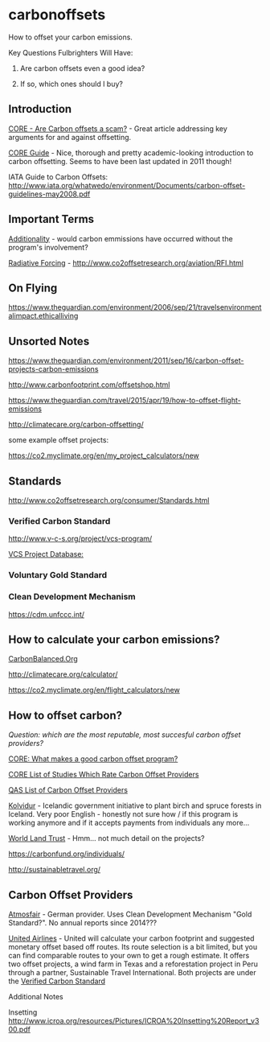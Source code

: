 # carbonoffsets
How to offset your carbon emissions.

Key Questions Fulbrighters Will Have:

1. Are carbon offsets even a good idea?

2. If so, which ones should I buy?


## Introduction

[CORE - Are Carbon offsets a scam?](http://www.co2offsetresearch.org/consumer/GoodorBad.html) - Great article addressing key arguments for and against offsetting.

[CORE Guide](http://www.co2offsetresearch.org/index.html) - Nice, thorough and pretty academic-looking introduction to carbon offsetting. Seems to have been last updated in 2011 though!

IATA Guide to Carbon Offsets: http://www.iata.org/whatwedo/environment/Documents/carbon-offset-guidelines-may2008.pdf

## Important Terms

[Additionality](http://www.co2offsetresearch.org/consumer/Additionality.html) - would carbon emmissions have occurred without the program's involvement?

[Radiative Forcing]() - http://www.co2offsetresearch.org/aviation/RFI.html

## On Flying

https://www.theguardian.com/environment/2006/sep/21/travelsenvironmentalimpact.ethicalliving

## Unsorted Notes

https://www.theguardian.com/environment/2011/sep/16/carbon-offset-projects-carbon-emissions

http://www.carbonfootprint.com/offsetshop.html

https://www.theguardian.com/travel/2015/apr/19/how-to-offset-flight-emissions

http://climatecare.org/carbon-offsetting/

some example offset projects:

https://co2.myclimate.org/en/my_project_calculators/new

## Standards

http://www.co2offsetresearch.org/consumer/Standards.html

### Verified Carbon Standard 

http://www.v-c-s.org/project/vcs-program/

[VCS Project Database:](http://www.vcsprojectdatabase.org/#/home)

### Voluntary Gold Standard



### Clean Development Mechanism

https://cdm.unfccc.int/

## How to calculate your carbon emissions?

[CarbonBalanced.Org](http://www.carbonbalanced.org/calculator/flights.asp)

http://climatecare.org/calculator/

https://co2.myclimate.org/en/flight_calculators/new


## How to offset carbon?

_Question: which are the most reputable, most succesful carbon offset providers?_

[CORE: What makes a good carbon offset program?](http://www.co2offsetresearch.org/consumer/OffsetQuality.html)

[CORE List of Studies Which Rate Carbon Offset Providers](http://www.co2offsetresearch.org/consumer/OffsetRatings.html)

[QAS List of Carbon Offset Providers](https://qascarbonneutral.com/best-carbon-offsets/)

[Kolvidur](http://kolvidur.is/carbon-calculator/) - Icelandic government initiative to plant birch and spruce forests in Iceland. Very poor English - honestly not sure how / if this program is working anymore and if it accepts payments from individuals any more...



[World Land Trust](http://www.worldlandtrust.org/eco-services/carbon-balanced) - Hmm... not much detail on the projects?

https://carbonfund.org/individuals/

http://sustainabletravel.org/


## Carbon Offset Providers

[Atmosfair](https://www.atmosfair.de/en/home/) - German provider. Uses Clean Development Mechanism "Gold Standard?". No annual reports since 2014???

[United Airlines](http://co2offsets.sustainabletravelinternational.org/ua/offsets) - United will calculate your carbon footprint and suggested monetary offset based off routes. Its route selection is a bit limited, but you can find comparable routes to your own to get a rough estimate. It offers two offset projects, a wind farm in Texas and a reforestation project in Peru through a partner, Sustainable Travel International. Both projects are under the [Verified Carbon Standard](http://www.v-c-s.org/project/vcs-program/)



Additional Notes

Insetting http://www.icroa.org/resources/Pictures/ICROA%20Insetting%20Report_v300.pdf
